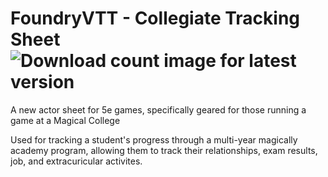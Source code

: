 # FoundryVTT - Collegiate Tracking Sheet ![Download count image for latest version](https://img.shields.io/github/downloads/OtherwiseJunk/FoundryVTT-Collegiate-Tracking-Sheet/v1.0.0e/total.png "Download count for version v1.0.0e")

A new actor sheet for 5e games, specifically geared for those running a game at a Magical College

Used for tracking a student's progress through a multi-year magically academy program, allowing them to track their relationships, exam results, job, and extracuricular activites.

